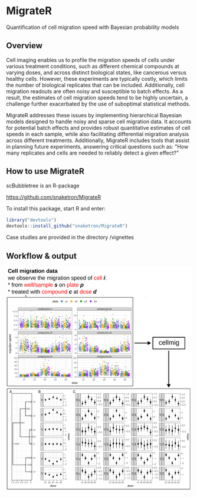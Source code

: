 # MigrateR

Quantification of cell migration speed with Bayesian probability models

## Overview

Cell imaging enables us to profile the migration speeds of cells under various 
treatment conditions, such as different chemical compounds at varying doses, 
and across distinct biological states, like cancerous versus healthy cells. 
However, these experiments are typically costly, which limits the number of 
biological replicates that can be included. Additionally, cell migration 
readouts are often noisy and susceptible to batch effects. As a result, the 
estimates of cell migration speeds tend to be highly uncertain, a challenge 
further exacerbated by the use of suboptimal statistical methods.

MigrateR addresses these issues by implementing hierarchical Bayesian models 
designed to handle noisy and sparse cell migration data. It accounts for 
potential batch effects and provides robust quantitative estimates of cell 
speeds in each sample, while also facilitating differential migration analysis 
across different treatments. Additionally, MigrateR includes tools that assist 
in planning future experiments, answering critical questions such as: "How many 
replicates and cells are needed to reliably detect a given effect?"

## How to use MigrateR

scBubbletree is an R-package

<https://github.com/snaketron/MigrateR>

To install this package, start R and enter:

``` r
library("devtools")
devtools::install_github("snaketron/MigrateR")
```

Case studies are provided in the directory /vignettes

## Workflow & output

![alt text](inst/extdata/logo.png)
